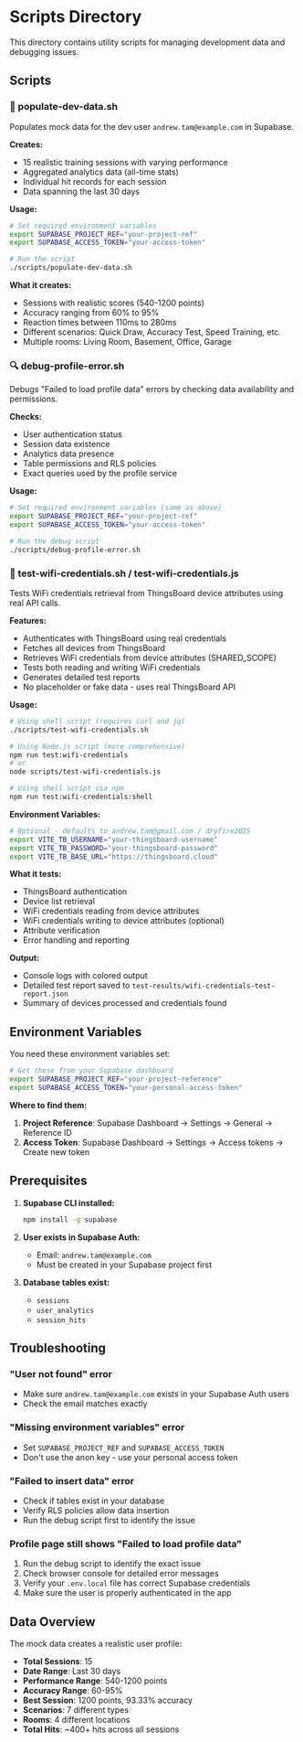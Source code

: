 # Scripts Directory

This directory contains utility scripts for managing development data and debugging issues.

## Scripts

### 🚀 populate-dev-data.sh
Populates mock data for the dev user `andrew.tam@example.com` in Supabase.

**Creates:**
- 15 realistic training sessions with varying performance
- Aggregated analytics data (all-time stats)
- Individual hit records for each session
- Data spanning the last 30 days

**Usage:**
```bash
# Set required environment variables
export SUPABASE_PROJECT_REF="your-project-ref"
export SUPABASE_ACCESS_TOKEN="your-access-token"

# Run the script
./scripts/populate-dev-data.sh
```

**What it creates:**
- Sessions with realistic scores (540-1200 points)
- Accuracy ranging from 60% to 95%
- Reaction times between 110ms to 280ms
- Different scenarios: Quick Draw, Accuracy Test, Speed Training, etc.
- Multiple rooms: Living Room, Basement, Office, Garage

### 🔍 debug-profile-error.sh
Debugs "Failed to load profile data" errors by checking data availability and permissions.

**Checks:**
- User authentication status
- Session data existence
- Analytics data presence
- Table permissions and RLS policies
- Exact queries used by the profile service

**Usage:**
```bash
# Set required environment variables (same as above)
export SUPABASE_PROJECT_REF="your-project-ref"
export SUPABASE_ACCESS_TOKEN="your-access-token"

# Run the debug script
./scripts/debug-profile-error.sh
```

### 📡 test-wifi-credentials.sh / test-wifi-credentials.js
Tests WiFi credentials retrieval from ThingsBoard device attributes using real API calls.

**Features:**
- Authenticates with ThingsBoard using real credentials
- Fetches all devices from ThingsBoard
- Retrieves WiFi credentials from device attributes (SHARED_SCOPE)
- Tests both reading and writing WiFi credentials
- Generates detailed test reports
- No placeholder or fake data - uses real ThingsBoard API

**Usage:**
```bash
# Using shell script (requires curl and jq)
./scripts/test-wifi-credentials.sh

# Using Node.js script (more comprehensive)
npm run test:wifi-credentials
# or
node scripts/test-wifi-credentials.js

# Using shell script via npm
npm run test:wifi-credentials:shell
```

**Environment Variables:**
```bash
# Optional - defaults to andrew.tam@gmail.com / dryfire2025
export VITE_TB_USERNAME="your-thingsboard-username"
export VITE_TB_PASSWORD="your-thingsboard-password"
export VITE_TB_BASE_URL="https://thingsboard.cloud"
```

**What it tests:**
- ThingsBoard authentication
- Device list retrieval
- WiFi credentials reading from device attributes
- WiFi credentials writing to device attributes (optional)
- Attribute verification
- Error handling and reporting

**Output:**
- Console logs with colored output
- Detailed test report saved to `test-results/wifi-credentials-test-report.json`
- Summary of devices processed and credentials found

## Environment Variables

You need these environment variables set:

```bash
# Get these from your Supabase dashboard
export SUPABASE_PROJECT_REF="your-project-reference"
export SUPABASE_ACCESS_TOKEN="your-personal-access-token"
```

**Where to find them:**
1. **Project Reference**: Supabase Dashboard → Settings → General → Reference ID
2. **Access Token**: Supabase Dashboard → Settings → Access tokens → Create new token

## Prerequisites

1. **Supabase CLI installed:**
   ```bash
   npm install -g supabase
   ```

2. **User exists in Supabase Auth:**
   - Email: `andrew.tam@example.com`
   - Must be created in your Supabase project first

3. **Database tables exist:**
   - `sessions`
   - `user_analytics`  
   - `session_hits`

## Troubleshooting

### "User not found" error
- Make sure `andrew.tam@example.com` exists in your Supabase Auth users
- Check the email matches exactly

### "Missing environment variables" error
- Set `SUPABASE_PROJECT_REF` and `SUPABASE_ACCESS_TOKEN`
- Don't use the anon key - use your personal access token

### "Failed to insert data" error
- Check if tables exist in your database
- Verify RLS policies allow data insertion
- Run the debug script first to identify the issue

### Profile page still shows "Failed to load profile data"
1. Run the debug script to identify the exact issue
2. Check browser console for detailed error messages
3. Verify your `.env.local` file has correct Supabase credentials
4. Make sure the user is properly authenticated in the app

## Data Overview

The mock data creates a realistic user profile:

- **Total Sessions**: 15
- **Date Range**: Last 30 days
- **Performance Range**: 540-1200 points
- **Accuracy Range**: 60-95%
- **Best Session**: 1200 points, 93.33% accuracy
- **Scenarios**: 7 different types
- **Rooms**: 4 different locations
- **Total Hits**: ~400+ hits across all sessions
